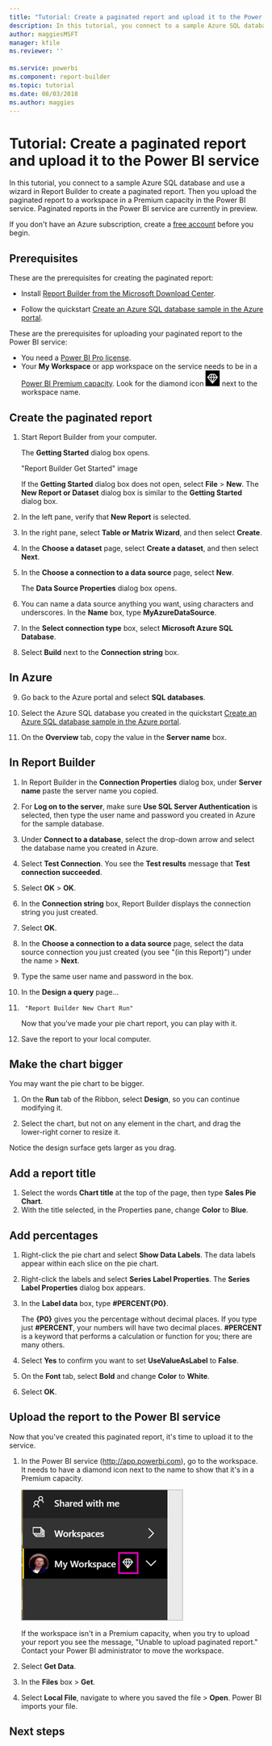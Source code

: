 ```yaml
---
title: "Tutorial: Create a paginated report and upload it to the Power BI service | Microsoft Docs"
description: In this tutorial, you connect to a sample Azure SQL database and use a wizard in Report Builder to create a paginated report. Then you upload the paginated report to a workspace in a Premium capacity in the Power BI service.  
author: maggiesMSFT
manager: kfile
ms.reviewer: ''

ms.service: powerbi
ms.component: report-builder
ms.topic: tutorial
ms.date: 08/03/2018
ms.author: maggies
---
```


# Tutorial: Create a paginated report and upload it to the Power BI service

In this tutorial, you connect to a sample Azure SQL database and use a wizard in Report Builder to create a paginated report. Then you upload the paginated report to a workspace in a Premium capacity in the Power BI service. Paginated reports in the Power BI service are currently in preview.

If you don't have an Azure subscription, create a [free account](https://azure.microsoft.com/free/?WT.mc_id=A261C142F) before you begin.
 
## Prerequisites  

These are the prerequisites for creating the paginated report:

- Install [Report Builder from the Microsoft Download Center](http://go.microsoft.com/fwlink/?LinkID=734968). 

- Follow the quickstart [Create an Azure SQL database sample  in the Azure portal](https://docs.microsoft.com/azure/sql-database/sql-database-get-started-portal).

These are the prerequisites for uploading your paginated report to the Power BI service:

- You need a [Power BI Pro license](service-admin-power-bi-pro-in-your-organization.md).
- Your **My Workspace** or app workspace on the service needs to be in a [Power BI Premium capacity](service-premium.md). Look for the diamond icon ![Premium diamond icon](media/paginated-reports-quickstart-aw/premium-diamond.png) next to the workspace name.

## Create the paginated report
  
1.  Start Report Builder from your computer.  
  
     The **Getting Started** dialog box opens.  
  
     "Report Builder Get Started" image
  
     If the **Getting Started** dialog box does not open, select **File** > **New**. The **New Report or Dataset** dialog box is similar to the **Getting Started** dialog box.  
  
2.  In the left pane, verify that **New Report** is selected.  
  
3.  In the right pane, select **Table or Matrix Wizard**, and then select **Create**.  
  
4.  In the **Choose a dataset** page, select **Create a dataset**, and then select **Next**.  
  
5.  In the **Choose a connection to a data source** page, select **New**.  
  
     The **Data Source Properties** dialog box opens.  
  
6.  You can name a data source anything you want, using characters and underscores. In the **Name** box, type **MyAzureDataSource**.  
  
7.  In the **Select connection type** box, select **Microsoft Azure SQL Database**.  
  
8.  Select **Build** next to the **Connection string** box. 

## In Azure

9. Go back to the Azure portal and select **SQL databases**.

1. Select the Azure SQL database you created in the quickstart [Create an Azure SQL database sample  in the Azure portal](https://docs.microsoft.com/azure/sql-database/sql-database-get-started-portal).

1. On the **Overview** tab, copy the value in the **Server name** box.

## In Report Builder

1. In Report Builder in the **Connection Properties** dialog box, under **Server name** paste the server name you copied. 

1. For **Log on to the server**, make sure **Use SQL Server Authentication** is selected, then type the user name and password you created in Azure for the sample database.

1. Under **Connect to a database**, select the drop-down arrow and select the database name you created in Azure.

1. Select **Test Connection**. You see the **Test results** message that **Test connection succeeded**.

1. Select **OK** > **OK**. 

1. In the **Connection string** box, Report Builder displays the connection string you just created. 

1. Select **OK**.
  
9. In the **Choose a connection to a data source** page, select the data source connection you just created (you see "(in this Report)") under the name > **Next**.  

10. Type the same user name and password in the box. 
  
10. In the **Design a query** page...  
  
1.      "Report Builder New Chart Run"  
  
     Now that you've made your pie chart report, you can play with it. 

18. Save the report to your local computer.
  
## Make the chart bigger  
You may want the pie chart to be bigger. 

1. On the **Run** tab of the Ribbon, select **Design**, so you can continue modifying it.  
 
2. Select the chart, but not on any element in the chart, and drag the lower-right corner to resize it.  

Notice the design surface gets larger as you drag.
  
## Add a report title  

1. Select the words **Chart title** at the top of the page, then type **Sales Pie Chart**.  
2. With the title selected, in the Properties pane, change **Color** to **Blue**.
  
## Add percentages  
 
1.  Right-click the pie chart and select **Show Data Labels**. The data labels appear within each slice on the pie chart.  
  
2.  Right-click the labels and select **Series Label Properties**. The **Series Label Properties** dialog box appears.  
  
3.  In the **Label data** box, type **#PERCENT{P0}**.  
  
     The **{P0}** gives you the percentage without decimal places. If you type just **#PERCENT**, your numbers will have two decimal places. **#PERCENT** is a keyword that performs a calculation or function for you; there are many others.  
     
4. Select **Yes** to confirm you want to set **UseValueAsLabel** to **False**.

5. On the **Font** tab, select **Bold** and change **Color** to **White**.

6. Select **OK**.     
  
##  Upload the report to the Power BI service

Now that you've created this paginated report, it's time to upload it to the service.

1. In the Power BI service (http://app.powerbi.com), go to the workspace. It needs to have a diamond icon next to the name to show that it's in a Premium capacity.
    
    ![Diamond Premium icon](media/paginated-reports-quickstart-aw/power-bi-paginated-my-workspace-premium.png)

    If the workspace isn't in a Premium capacity, when you try to upload your report you see the message, "Unable to upload paginated report." Contact your Power BI administrator to move the workspace.

1. Select **Get Data**.
2. In the **Files** box > **Get**.
3. Select **Local File**, navigate to where you saved the file > **Open**.
   Power BI imports your file.



## Next steps


  

